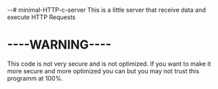 --# minimal-HTTP-c-server
This is a little server that receive data and execute HTTP Requests
# ----WARNING----
 This code is not very secure and is not optimized. If you want to make it more secure and more optimized you can but you may not trust this programm at 100%. 
